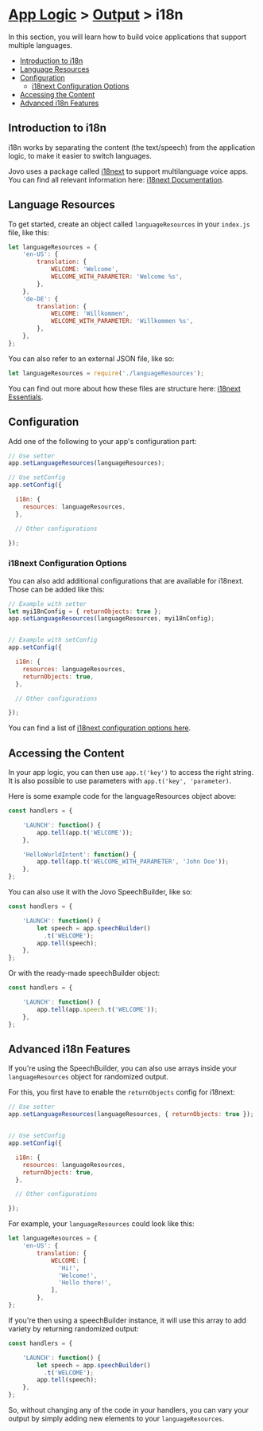 # [App Logic](../) > [Output](./README.md) > i18n

In this section, you will learn how to build voice applications that support multiple languages.

* [Introduction to i18n](#introduction-to-i18n)
* [Language Resources](#language-resources)
* [Configuration](#configuration)
  * [i18next Configuration Options](#i18next-configuration-options)
* [Accessing the Content](#accessing-the-content)
* [Advanced i18n Features](#advanced-i18n-features)

## Introduction to i18n

i18n works by separating the content (the text/speech) from the application logic, to make it easier to switch languages.

Jovo uses a package called [i18next](https://www.npmjs.com/package/i18next) to support multilanguage voice apps. You can find all relevant information here: [i18next Documentation](https://www.i18next.com/).

## Language Resources

To get started, create an object called `languageResources` in your `index.js` file, like this:

```javascript
let languageResources = {
    'en-US': {
        translation: {
            WELCOME: 'Welcome',
            WELCOME_WITH_PARAMETER: 'Welcome %s',
        },
    },
    'de-DE': {
        translation: {
            WELCOME: 'Willkommen',
            WELCOME_WITH_PARAMETER: 'Willkommen %s',
        },
    },
};
```

You can also refer to an external JSON file, like so:

```javascript
let languageResources = require('./languageResources');
```

You can find out more about how these files are structure here: [i18next Essentials](https://www.i18next.com/essentials.html).

## Configuration

Add one of the following to your app's configuration part:

```javascript
// Use setter
app.setLanguageResources(languageResources);

// Use setConfig
app.setConfig({  

  i18n: {
    resources: languageResources,
  },

  // Other configurations

});
```

### i18next Configuration Options

You can also add additional configurations that are available for i18next. Those can be added like this:

```javascript
// Example with setter
let myi18nConfig = { returnObjects: true };
app.setLanguageResources(languageResources, myi18nConfig);


// Example with setConfig
app.setConfig({  

  i18n: {
    resources: languageResources,
    returnObjects: true,
  },

  // Other configurations

});
```

You can find a list of [i18next configuration options here](https://www.i18next.com/configuration-options.html).


## Accessing the Content

In your app logic, you can then use `app.t('key')` to access the right string. It is also possible to use parameters with `app.t('key', 'parameter)`.

Here is some example code for the languageResources object above:

```javascript
const handlers = {

    'LAUNCH': function() {
        app.tell(app.t('WELCOME'));
    },

    'HelloWorldIntent': function() {
        app.tell(app.t('WELCOME_WITH_PARAMETER', 'John Doe'));
    },
};
```

You can also use it with the Jovo SpeechBuilder, like so:

```javascript
const handlers = {

    'LAUNCH': function() {
        let speech = app.speechBuilder()
          .t('WELCOME');
        app.tell(speech);
    },
};
```

Or with the ready-made speechBuilder object:

```javascript
const handlers = {

    'LAUNCH': function() {
        app.tell(app.speech.t('WELCOME'));
    },
};
```

## Advanced i18n Features

If you're using the SpeechBuilder, you can also use arrays inside your `languageResources` object for randomized output.

For this, you first have to enable the `returnObjects` config for i18next:

```javascript
// Use setter
app.setLanguageResources(languageResources, { returnObjects: true });


// Use setConfig
app.setConfig({  

  i18n: {
    resources: languageResources,
    returnObjects: true,
  },

  // Other configurations

});
```

For example, your `languageResources` could look like this:

```javascript
let languageResources = {
    'en-US': {
        translation: {
            WELCOME: [
              'Hi!',
              'Welcome!',
              'Hello there!',
            ],
        },
};
```

If you're then using a speechBuilder instance, it will use this array to add variety by returning randomized output:

```javascript
const handlers = {

    'LAUNCH': function() {
        let speech = app.speechBuilder()
          .t('WELCOME');
        app.tell(speech);
    },
};
```

So, without changing any of the code in your handlers, you can vary your output by simply adding new elements to your `languageResources`.
